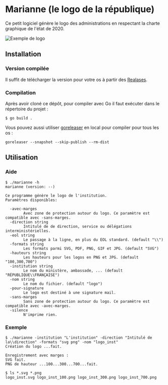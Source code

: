 # Marianne (le logo de la république)

Ce petit logiciel génère le logo des administrations en respectant la charte graphique de l'état de 2020.

![Exemple de logo](exemple/logo_inst.svg)
## Installation

### Version compilée

Il suffit de télécharger la version pour votre os à partir des [Realases](https://github.com/kpym/marianne/releases).

### Compilation

Après avoir cloné ce dépôt, pour compiler avec Go il faut exécuter dans le répertoire du projet :

```shell
$ go build .
```
Vous pouvez aussi utiliser [goreleaser](https://github.com/goreleaser/goreleaser/) en local pour compiler pour tous les os :

```shell
goreleaser --snapshot --skip-publish --rm-dist
```

## Utilisation

### Aide

```shell
$ ./marianne -h
marianne (version: --)

Ce programme génère le logo de l'institution.
Paramètres disponibles:

  -avec-marges
        Avec zone de protection autour du logo. Ce paramètre est compatible avec -sans-marges.
  -direction string
        Intitulé de de direction, service ou délégations interministérielles.
  -eol string
        Le passage à la ligne, en plus du EOL standard. (default "\\")
  -formats string
        Les formats parmi SVG, PDF, PNG, GIF et JPG. (default "SVG")
  -hauteurs string
        Les hauteurs pour les logos en PNG et JPG. (default "100,300,700")
  -institution string
        Le nom du ministère, ambassade, ... (default "RÉPUBLIQUE\\FRANÇAISE")
  -nom string
        Le nom du fichier. (default "logo")
  -pour-signature
        Le logo est destiné à une signature mail.
  -sans-marges
        Sans zone de protection autour du logo. Ce paramètre est compatible avec -avec-marges.
  -silence
        N'imprime rien.
```

### Exemple

```shell
$ ./marianne -institution "L'institution" -direction "Intitulé de la\\direction" -formats "svg png" -nom "logo_inst"
Création du logo ...fait.

Enregistrement avec marges :
SVG fait.
PNG de hauteur ...100...300...700...fait.

$ ls *.svg *.png
logo_inst.svg logo_inst_100.png logo_inst_300.png logo_inst_700.png

```

